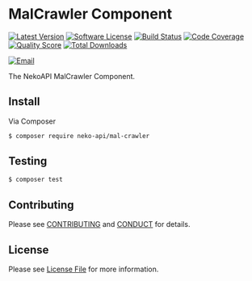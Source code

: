 # MalCrawler Component

[![Latest Version](https://img.shields.io/github/release/neko-api/mal-crawler.svg?style=flat-square)](https://github.com/neko-api/mal-crawler/releases)
[![Software License](https://img.shields.io/badge/license-MIT-brightgreen.svg?style=flat-square)](LICENSE)
[![Build Status](https://img.shields.io/travis/neko-api/mal-crawler.svg?style=flat-square)](https://travis-ci.org/neko-api/mal-crawler)
[![Code Coverage](https://img.shields.io/scrutinizer/coverage/g/neko-api/mal-crawler.svg?style=flat-square)](https://scrutinizer-ci.com/g/neko-api/mal-crawler)
[![Quality Score](https://img.shields.io/scrutinizer/g/neko-api/mal-crawler.svg?style=flat-square)](https://scrutinizer-ci.com/g/neko-api/mal-crawler)
[![Total Downloads](https://img.shields.io/packagist/dt/neko-api/mal-crawler.svg?style=flat-square)](https://packagist.org/packages/neko-api/mal-crawler)

[![Email](https://img.shields.io/badge/email-aurimas@niekis.lt-blue.svg?style=flat-square)](mailto:aurimas@niekis.lt)

The NekoAPI MalCrawler Component.


## Install

Via Composer

```bash
$ composer require neko-api/mal-crawler
```

## Testing

```bash
$ composer test
```


## Contributing

Please see [CONTRIBUTING](CONTRIBUTING.md) and [CONDUCT](CONDUCT.md) for details.


## License

Please see [License File](LICENSE) for more information.
